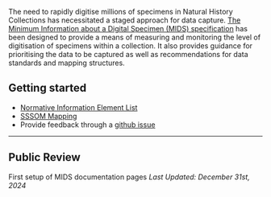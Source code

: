 The need to rapidly digitise millions of specimens in Natural History Collections has necessitated a 
staged approach for data capture. [The Minimum Information about a Digital Specimen (MIDS) specification](https://github.com/tdwg/mids) 
has been designed to provide a means of measuring and monitoring the level of digitisation of specimens within 
a collection. It also provides guidance for prioritising the data to be captured as well as recommendations 
for data standards and mapping structures.

Getting started[](#getting-started)
-----------------------------------
*   [Normative Information Element List]()
*   [SSSOM Mapping]()
*   Provide feedback through a [github issue](https://github.com/tdwg/mids/issues)

-------------
## Public Review 
First setup of MIDS documentation pages
*Last Updated: December 31st, 2024*
